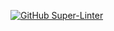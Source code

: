 
[![GitHub Super-Linter](https://github.com/luziandrade/testdevop2./github/workflows/Lint%20Code%20Base/badge.svg)](https://github.com/marketplace/actions/super-linter)
